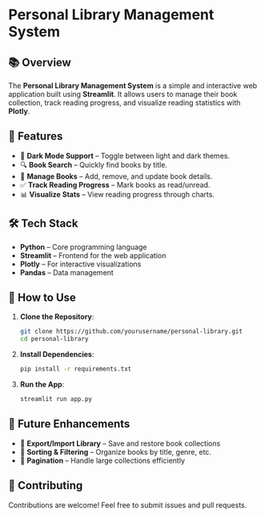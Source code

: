 # Personal Library Management System

## 📚 Overview
The **Personal Library Management System** is a simple and interactive web application built using **Streamlit**. It allows users to manage their book collection, track reading progress, and visualize reading statistics with **Plotly**.

## 🚀 Features
- 🌙 **Dark Mode Support** – Toggle between light and dark themes.
- 🔍 **Book Search** – Quickly find books by title.
- 📖 **Manage Books** – Add, remove, and update book details.
- ✅ **Track Reading Progress** – Mark books as read/unread.
- 📊 **Visualize Stats** – View reading progress through charts.

## 🛠️ Tech Stack
- **Python** – Core programming language
- **Streamlit** – Frontend for the web application
- **Plotly** – For interactive visualizations
- **Pandas** – Data management

## 🎯 How to Use
1. **Clone the Repository**:
   ```bash
   git clone https://github.com/yourusername/personal-library.git
   cd personal-library
   ```

2. **Install Dependencies**:
   ```bash
   pip install -r requirements.txt
   ```

3. **Run the App**:
   ```bash
   streamlit run app.py
   ```

## 📌 Future Enhancements
- 📂 **Export/Import Library** – Save and restore book collections
- 📑 **Sorting & Filtering** – Organize books by title, genre, etc.
- 📄 **Pagination** – Handle large collections efficiently

## 🤝 Contributing
Contributions are welcome! Feel free to submit issues and pull requests.



